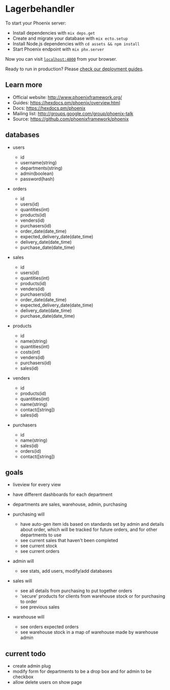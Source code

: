 # Lagerbehandler

To start your Phoenix server:

  * Install dependencies with `mix deps.get`
  * Create and migrate your database with `mix ecto.setup`
  * Install Node.js dependencies with `cd assets && npm install`
  * Start Phoenix endpoint with `mix phx.server`

Now you can visit [`localhost:4000`](http://localhost:4000) from your browser.

Ready to run in production? Please [check our deployment guides](https://hexdocs.pm/phoenix/deployment.html).

## Learn more

  * Official website: http://www.phoenixframework.org/
  * Guides: https://hexdocs.pm/phoenix/overview.html
  * Docs: https://hexdocs.pm/phoenix
  * Mailing list: http://groups.google.com/group/phoenix-talk
  * Source: https://github.com/phoenixframework/phoenix

## databases

  * users
    * id
    * username(string)
    * departments(string)
    * admin(boolean)
    * password(hash)

  * orders
    * id
    * users(id)
    * quantities(int)
    * products(id)
    * venders(id)
    * purchasers(id)
    * order_date(date_time)
    * expected_delivery_date(date_time)
    * delivery_date(date_time)
    * purchase_date(date_time)

  * sales
    * id
    * users(id)
    * quantities(int)
    * products(id)
    * venders(id)
    * purchasers(id)
    * order_date(date_time)
    * expected_delivery_date(date_time)
    * delivery_date(date_time)
    * purchase_date(date_time)

  * products
    * id
    * name(string)
    * quantities(int)
    * costs(int)
    * venders(id)
    * purchasers(id)
    * sales(id)

  * venders
    * id
    * products(id)
    * quantities(int)
    * name(string)
    * contact([string])
    * sales(id)

  * purchasers
    * id
    * name(string)
    * sales(id)
    * orders(id)   
    * contact([string])



## goals
  * liveview for every view
  * have different dashboards for each department
  * departments are sales, warehouse, admin, purchasing

  * purchasing will
    * have auto-gen item ids based on standards set by admin and details about order, which will be tracked for future orders, and for other departments to use
    * see current sales that haven't been completed
    * see current stock
    * see current orders

  * admin will
    * see stats, add users, modify/add databases

  * sales will
    * see all details from purchasing to put together orders
    * 'secure' products for clients from warehouse stock or for purchasing to order
    * see previous sales

  * warehouse will
    * see orders expected orders
    * see warehouse stock in a map of warehouse made by warehouse admin


## current todo
  * create admin plug
  * modify form for departments to be a drop box and for admin to be checkbox
  * allow delete users on show page
